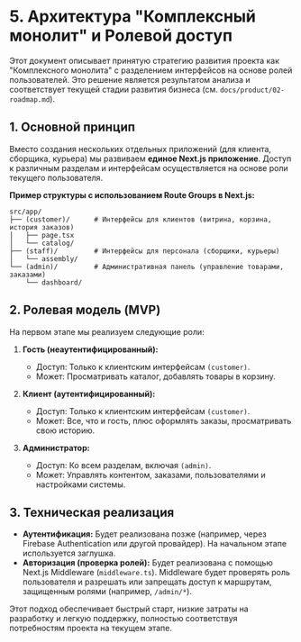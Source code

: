 # 5. Архитектура "Комплексный монолит" и Ролевой доступ

Этот документ описывает принятую стратегию развития проекта как "Комплексного монолита" с разделением интерфейсов на основе ролей пользователей. Это решение является результатом анализа и соответствует текущей стадии развития бизнеса (см. `docs/product/02-roadmap.md`).

## 1. Основной принцип

Вместо создания нескольких отдельных приложений (для клиента, сборщика, курьера) мы развиваем **единое Next.js приложение**. Доступ к различным разделам и интерфейсам осуществляется на основе роли текущего пользователя.

**Пример структуры с использованием Route Groups в Next.js:**
```
src/app/
├── (customer)/      # Интерфейсы для клиентов (витрина, корзина, история заказов)
│   ├── page.tsx
│   └── catalog/
├── (staff)/         # Интерфейсы для персонала (сборщики, курьеры)
│   └── assembly/
└── (admin)/         # Административная панель (управление товарами, заказами)
    └── dashboard/
```

## 2. Ролевая модель (MVP)

На первом этапе мы реализуем следующие роли:

1.  **Гость (неаутентифицированный):**
    *   Доступ: Только к клиентским интерфейсам `(customer)`.
    *   Может: Просматривать каталог, добавлять товары в корзину.

2.  **Клиент (аутентифицированный):**
    *   Доступ: Только к клиентским интерфейсам `(customer)`.
    *   Может: Все, что и гость, плюс оформлять заказы, просматривать свою историю.

3.  **Администратор:**
    *   Доступ: Ко всем разделам, включая `(admin)`.
    *   Может: Управлять контентом, заказами, пользователями и настройками системы.

## 3. Техническая реализация

-   **Аутентификация:** Будет реализована позже (например, через Firebase Authentication или другой провайдер). На начальном этапе используется заглушка.
-   **Авторизация (проверка ролей):** Будет реализована с помощью Next.js Middleware (`middleware.ts`). Middleware будет проверять роль пользователя и разрешать или запрещать доступ к маршрутам, защищенным ролями (например, `/admin/*`).

Этот подход обеспечивает быстрый старт, низкие затраты на разработку и легкую поддержку, полностью соответствуя потребностям проекта на текущем этапе.
